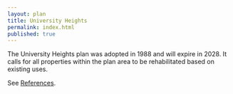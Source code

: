 ```yaml
---
layout: plan
title: University Heights
permalink: index.html
published: true
---
```


The University Heights plan was adopted in 1988 and will expire in 2028. It calls for all properties within the plan area to be rehabilitated based on existing uses.

See [References](http://www.urbanreviewer.org/#page=references.html).

